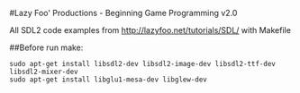 
#Lazy Foo' Productions - Beginning Game Programming v2.0


All SDL2 code examples from http://lazyfoo.net/tutorials/SDL/ with Makefile


##Before run make:


```
sudo apt-get install libsdl2-dev libsdl2-image-dev libsdl2-ttf-dev libsdl2-mixer-dev
sudo apt-get install libglu1-mesa-dev libglew-dev
```
